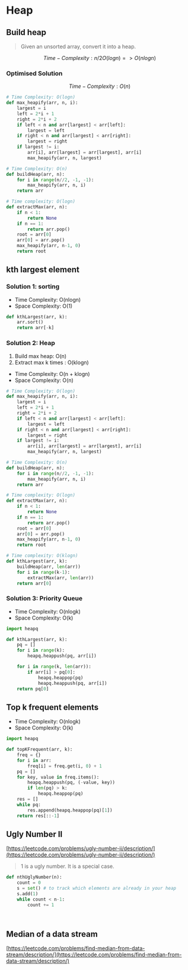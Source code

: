 # Heap

## Build heap

>Given an unsorted array, convert it into a heap.

$$ Time-Complexity: n/2 O(log n) => O(nlogn) $$

### Optimised Solution

$$ Time-Complexity: O(n) $$

```python
# Time Complexity: O(logn)
def max_heapify(arr, n, i):
    largest = i
    left = 2*i + 1
    right = 2*i + 2
    if left < n and arr[largest] < arr[left]:
        largest = left
    if right < n and arr[largest] < arr[right]:
        largest = right
    if largest != i:
        arr[i], arr[largest] = arr[largest], arr[i]
        max_heapify(arr, n, largest)

# Time Complexity: O(n)
def buildHeap(arr, n):
    for i in range(n//2, -1, -1):
        max_heapify(arr, n, i)
    return arr

# Time complexity: O(logn)
def extractMax(arr, n):
    if n < 1:
        return None
    if n == 1:
        return arr.pop()
    root = arr[0]
    arr[0] = arr.pop()
    max_heapify(arr, n-1, 0)
    return root
```

## kth largest element

### Solution 1: sorting
- Time Complexity: O(nlogn)
- Space Complexity: O(1)

```python
def kthLargest(arr, k):
    arr.sort()
    return arr[-k]
```

### Solution 2: Heap

1. Build max heap: O(n)
2. Extract max k times : O(klogn)

- Time Complexity: O(n + klogn) 
- Space Complexity: O(n)

```python
# Time Complexity: O(logn)
def max_heapify(arr, n, i):
    largest = i
    left = 2*i + 1
    right = 2*i + 2
    if left < n and arr[largest] < arr[left]:
        largest = left
    if right < n and arr[largest] < arr[right]:
        largest = right
    if largest != i:
        arr[i], arr[largest] = arr[largest], arr[i]
        max_heapify(arr, n, largest)

# Time Complexity: O(n)
def buildHeap(arr, n):
    for i in range(n//2, -1, -1):
        max_heapify(arr, n, i)
    return arr

# Time complexity: O(logn)
def extractMax(arr, n):
    if n < 1:
        return None
    if n == 1:
        return arr.pop()
    root = arr[0]
    arr[0] = arr.pop()
    max_heapify(arr, n-1, 0)
    return root

# Time complexity: O(klogn)
def kthLargest(arr, k):
    buildHeap(arr, len(arr))
    for i in range(k-1):
        extractMax(arr, len(arr))
    return arr[0]
```

### Solution 3: Priority Queue

- Time Complexity: O(nlogk)
- Space Complexity: O(k)

```python
import heapq

def kthLargest(arr, k):
    pq = []
    for i in range(k):
        heapq.heappush(pq, arr[i])

    for i in range(k, len(arr)):
        if arr[i] > pq[0]:
            heapq.heappop(pq)
            heapq.heappush(pq, arr[i])
    return pq[0]
```

## Top k frequent elements

- Time Complexity: O(nlogk)
- Space Complexity: O(k)

```python
import heapq

def topKFrequent(arr, k):
    freq = {}
    for i in arr:
        freq[i] = freq.get(i, 0) + 1
    pq = []
    for key, value in freq.items():
        heapq.heappush(pq, (-value, key))
        if len(pq) > k:
            heapq.heappop(pq)
    res = []
    while pq:
        res.append(heapq.heappop(pq)[1])
    return res[::-1]
```

## Ugly Number II
[https://leetcode.com/problems/ugly-number-ii/description/](https://leetcode.com/problems/ugly-number-ii/description/)

> 1 is a ugly number. It is a special case.

```python
def nthUglyNumber(n):
    count = 0
    s = set() # to track which elements are already in your heap
    s.add(1)
    while count < n-1:
        count += 1

    
```


## Median of a data stream

[https://leetcode.com/problems/find-median-from-data-stream/description/](https://leetcode.com/problems/find-median-from-data-stream/description/)

